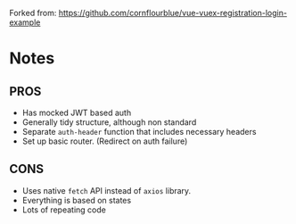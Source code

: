 Forked from: https://github.com/cornflourblue/vue-vuex-registration-login-example

# Notes

## PROS

* Has mocked JWT based auth
* Generally tidy structure, although non standard
* Separate `auth-header` function that includes necessary headers
* Set up basic router. (Redirect on auth failure)


## CONS

* Uses native `fetch` API instead of `axios` library.
* Everything is based on states
* Lots of repeating code
